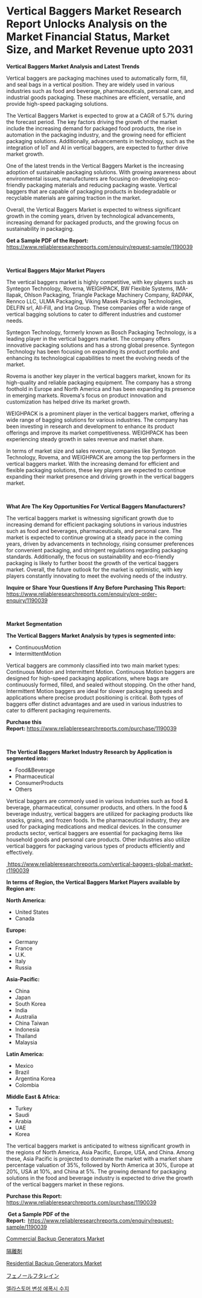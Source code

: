 <p><h1>Vertical Baggers Market Research Report Unlocks Analysis on the Market Financial Status, Market Size, and Market Revenue upto 2031</h1></p><p><strong>Vertical Baggers Market Analysis and Latest Trends</strong></p>
<p><p>Vertical baggers are packaging machines used to automatically form, fill, and seal bags in a vertical position. They are widely used in various industries such as food and beverage, pharmaceuticals, personal care, and industrial goods packaging. These machines are efficient, versatile, and provide high-speed packaging solutions.</p><p>The Vertical Baggers Market is expected to grow at a CAGR of 5.7% during the forecast period. The key factors driving the growth of the market include the increasing demand for packaged food products, the rise in automation in the packaging industry, and the growing need for efficient packaging solutions. Additionally, advancements in technology, such as the integration of IoT and AI in vertical baggers, are expected to further drive market growth.</p><p>One of the latest trends in the Vertical Baggers Market is the increasing adoption of sustainable packaging solutions. With growing awareness about environmental issues, manufacturers are focusing on developing eco-friendly packaging materials and reducing packaging waste. Vertical baggers that are capable of packaging products in biodegradable or recyclable materials are gaining traction in the market.</p><p>Overall, the Vertical Baggers Market is expected to witness significant growth in the coming years, driven by technological advancements, increasing demand for packaged products, and the growing focus on sustainability in packaging.</p></p>
<p><strong>Get a Sample PDF of the Report:&nbsp;</strong> <a href="https://www.reliableresearchreports.com/enquiry/request-sample/1190039">https://www.reliableresearchreports.com/enquiry/request-sample/1190039</a></p>
<p>&nbsp;</p>
<p><strong>Vertical Baggers Major Market Players</strong></p>
<p><p>The vertical baggers market is highly competitive, with key players such as Syntegon Technology, Rovema, WEIGHPACK, BW Flexible Systems, IMA-Ilapak, Ohlson Packaging, Triangle Package Machinery Company, RADPAK, Rennco LLC, ULMA Packaging, Viking Masek Packaging Technologies, DELFIN srl, All-Fill, and Irta Group. These companies offer a wide range of vertical bagging solutions to cater to different industries and customer needs.</p><p>Syntegon Technology, formerly known as Bosch Packaging Technology, is a leading player in the vertical baggers market. The company offers innovative packaging solutions and has a strong global presence. Syntegon Technology has been focusing on expanding its product portfolio and enhancing its technological capabilities to meet the evolving needs of the market.</p><p>Rovema is another key player in the vertical baggers market, known for its high-quality and reliable packaging equipment. The company has a strong foothold in Europe and North America and has been expanding its presence in emerging markets. Rovema's focus on product innovation and customization has helped drive its market growth.</p><p>WEIGHPACK is a prominent player in the vertical baggers market, offering a wide range of bagging solutions for various industries. The company has been investing in research and development to enhance its product offerings and improve its market competitiveness. WEIGHPACK has been experiencing steady growth in sales revenue and market share.</p><p>In terms of market size and sales revenue, companies like Syntegon Technology, Rovema, and WEIGHPACK are among the top performers in the vertical baggers market. With the increasing demand for efficient and flexible packaging solutions, these key players are expected to continue expanding their market presence and driving growth in the vertical baggers market.</p></p>
<p>&nbsp;</p>
<p><strong>What Are The Key Opportunities For Vertical Baggers Manufacturers?</strong></p>
<p><p>The vertical baggers market is witnessing significant growth due to increasing demand for efficient packaging solutions in various industries such as food and beverages, pharmaceuticals, and personal care. The market is expected to continue growing at a steady pace in the coming years, driven by advancements in technology, rising consumer preferences for convenient packaging, and stringent regulations regarding packaging standards. Additionally, the focus on sustainability and eco-friendly packaging is likely to further boost the growth of the vertical baggers market. Overall, the future outlook for the market is optimistic, with key players constantly innovating to meet the evolving needs of the industry.</p></p>
<p><strong>Inquire or Share Your Questions If Any Before Purchasing This Report:</strong> <a href="https://www.reliableresearchreports.com/enquiry/pre-order-enquiry/1190039">https://www.reliableresearchreports.com/enquiry/pre-order-enquiry/1190039</a></p>
<p>&nbsp;</p>
<p><strong>Market Segmentation</strong></p>
<p><strong>The Vertical Baggers Market Analysis by types is segmented into:</strong></p>
<p><ul><li>ContinuousMotion</li><li>IntermittentMotion</li></ul></p>
<p><p>Vertical baggers are commonly classified into two main market types: Continuous Motion and Intermittent Motion. Continuous Motion baggers are designed for high-speed packaging applications, where bags are continuously formed, filled, and sealed without stopping. On the other hand, Intermittent Motion baggers are ideal for slower packaging speeds and applications where precise product positioning is critical. Both types of baggers offer distinct advantages and are used in various industries to cater to different packaging requirements.</p></p>
<p><strong>Purchase this Report:&nbsp;</strong><a href="https://www.reliableresearchreports.com/purchase/1190039">https://www.reliableresearchreports.com/purchase/1190039</a></p>
<p>&nbsp;</p>
<p><strong>The Vertical Baggers Market Industry Research by Application is segmented into:</strong></p>
<p><ul><li>Food&Beverage</li><li>Pharmaceutical</li><li>ConsumerProducts</li><li>Others</li></ul></p>
<p><p>Vertical baggers are commonly used in various industries such as food & beverage, pharmaceutical, consumer products, and others. In the food & beverage industry, vertical baggers are utilized for packaging products like snacks, grains, and frozen foods. In the pharmaceutical industry, they are used for packaging medications and medical devices. In the consumer products sector, vertical baggers are essential for packaging items like household goods and personal care products. Other industries also utilize vertical baggers for packaging various types of products efficiently and effectively.</p></p>
<p><a href="https://www.reliableresearchreports.com/vertical-baggers-global-market-r1190039">&nbsp;https://www.reliableresearchreports.com/vertical-baggers-global-market-r1190039</a></p>
<p><strong>In terms of Region, the Vertical Baggers Market Players available by Region are:</strong></p>
<p>
    <p> <strong> North America: </strong>
        <ul>
            <li>United States</li>
            <li>Canada</li>
        </ul>
        </p> 
    <p> <strong> Europe: </strong>
        <ul>
            <li>Germany</li>
            <li>France</li>
            <li>U.K.</li>
            <li>Italy</li>
            <li>Russia</li>
        </ul>
        </p> 
    <p> <strong> Asia-Pacific: </strong>
        <ul>
            <li>China</li>
            <li>Japan</li>
            <li>South Korea</li>
            <li>India</li>
            <li>Australia</li>
            <li>China Taiwan</li>
            <li>Indonesia</li>
            <li>Thailand</li>
            <li>Malaysia</li>
        </ul>
        </p> 
    <p> <strong> Latin America: </strong>
        <ul>
            <li>Mexico</li>
            <li>Brazil</li>
            <li>Argentina Korea</li>
            <li>Colombia</li>
        </ul>
        </p> 
    <p> <strong> Middle East & Africa: </strong>
        <ul>
            <li>Turkey</li>
            <li>Saudi</li>
            <li>Arabia</li>
            <li>UAE</li>
            <li>Korea</li>
        </ul>
    </p>
    </p>
<p><p>The vertical baggers market is anticipated to witness significant growth in the regions of North America, Asia Pacific, Europe, USA, and China. Among these, Asia Pacific is projected to dominate the market with a market share percentage valuation of 35%, followed by North America at 30%, Europe at 20%, USA at 10%, and China at 5%. The growing demand for packaging solutions in the food and beverage industry is expected to drive the growth of the vertical baggers market in these regions.</p></p>
<p><strong>Purchase this Report: </strong><a href="https://www.reliableresearchreports.com/purchase/1190039">https://www.reliableresearchreports.com/purchase/1190039</a></p>
<p>&nbsp;<strong>Get a Sample PDF of the Report:&nbsp;&nbsp;</strong><a href="https://www.reliableresearchreports.com/enquiry/request-sample/1190039">https://www.reliableresearchreports.com/enquiry/request-sample/1190039</a></p>
<p><strong></strong></p>
<p><p><a href="https://github.com/kpvmspce33/Market-Research-Report-List-1/blob/main/commercial-backup-generators-market.md">Commercial Backup Generators Market</a></p><p><a href="https://github.com/moulafa/Market-Research-Report-List-2/blob/main/8119335159529.md">隔離剤</a></p><p><a href="https://github.com/goodweq44/Market-Research-Report-List-1/blob/main/residential-backup-generators-market.md">Residential Backup Generators Market</a></p><p><a href="https://github.com/nxboeu02965442/Market-Research-Report-List-2/blob/main/4467666159528.md">フェノールフタレイン</a></p><p><a href="https://github.com/vsckjg50460/Market-Research-Report-List-2/blob/main/2941758171054.md">엘라스토머 변성 에폭시 수지</a></p></p>